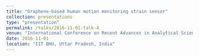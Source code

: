 ```yaml
---
title: "Graphene-based human motion monitoring strain sensor"
collection: presentations
type: "presentation"
permalink: /talks/2016-11-01-talk-4
venue: "International Conference on Recent Advances in Analytical Sciences"
date: 2016-11-01
location: "IIT BHU, Uttar Pradesh, India"
---
```

